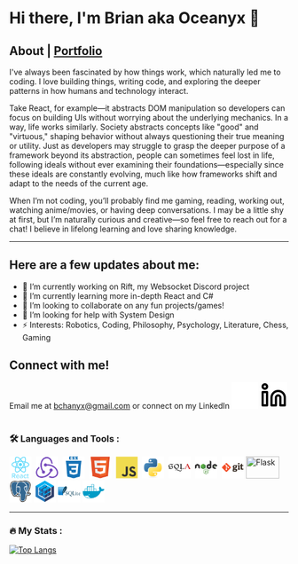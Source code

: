 # Hi there, I'm Brian aka Oceanyx 🌙

## About | [Portfolio](https://oceanyx.github.io)

I've always been fascinated by how things work, which naturally led me to coding. I love building things, writing code, and exploring the deeper patterns in how humans and technology interact.

Take React, for example—it abstracts DOM manipulation so developers can focus on building UIs without worrying about the underlying mechanics. In a way, life works similarly. Society abstracts concepts like "good" and "virtuous," shaping behavior without always questioning their true meaning or utility. Just as developers may struggle to grasp the deeper purpose of a framework beyond its abstraction, people can sometimes feel lost in life, following ideals without ever examining their foundations—especially since these ideals are constantly evolving, much like how frameworks shift and adapt to the needs of the current age.

When I’m not coding, you’ll probably find me gaming, reading, working out, watching anime/movies, or having deep conversations. I may be a little shy at first, but I’m naturally curious and creative—so feel free to reach out for a chat! I believe in lifelong learning and love sharing knowledge.

---
## Here are a few updates about me:
- 🔭 I’m currently working on Rift, my Websocket Discord project
- 🌱 I’m currently learning more in-depth React and C#
- 👯 I’m looking to collaborate on any fun projects/games!
- 🤔 I’m looking for help with System Design
- ⚡ Interests: Robotics, Coding, Philosophy, Psychology, Literature, Chess, Gaming

## Connect with me!
Email me at bchanyx@gmail.com or connect on my LinkedIn [![website](./img/linkedin-light.svg)](https://linkedin.com/in/oceanyx)
[![website](./img/linkedin-dark.svg)](https://linkedin.com/in/oceanyx)
&nbsp;&nbsp;

### :hammer_and_wrench: Languages and Tools :

<div>
  <img src="https://github.com/devicons/devicon/blob/master/icons/react/react-original-wordmark.svg" title="React" alt="React" width="40" height="40"/>&nbsp;
  <img src="https://github.com/devicons/devicon/blob/master/icons/redux/redux-original.svg" title="Redux" alt="Redux " width="40" height="40"/>&nbsp;
  <img src="https://github.com/devicons/devicon/blob/master/icons/css3/css3-plain-wordmark.svg"  title="CSS3" alt="CSS" width="40" height="40"/>&nbsp;
  <img src="https://github.com/devicons/devicon/blob/master/icons/html5/html5-original.svg" title="HTML5" alt="HTML" width="40" height="40"/>&nbsp;
  <img src="https://github.com/devicons/devicon/blob/master/icons/javascript/javascript-original.svg" title="JavaScript" alt="JavaScript" width="40" height="40"/>&nbsp;
  <img src="https://github.com/devicons/devicon/blob/master/icons/python/python-original.svg" title="Python" alt="Python" width="40" height="40"/>&nbsp;
  <img src="https://github.com/devicons/devicon/blob/master/icons/sqlalchemy/sqlalchemy-original.svg" title="SQLAlchemy"  alt="SQLAlchemy" width="40" height="40"/>&nbsp;
  <img src="https://github.com/devicons/devicon/blob/master/icons/nodejs/nodejs-original-wordmark.svg" title="NodeJS" alt="NodeJS" width="40" height="40"/>&nbsp;
  <img src="https://github.com/devicons/devicon/blob/master/icons/git/git-original-wordmark.svg" title="Git" **alt="Git" width="40" height="40"/>
  <img src="https://camo.githubusercontent.com/eb3ec0757a5960cad27d847a41632df5a69d9cb695bf19dc4be1ad7e60334a2a/68747470733a2f2f696d672e736869656c64732e696f2f62616467652f2d466c61736b2d3030303030303f7374796c653d666c61742d737175617265266c6f676f3d666c61736b266c6f676f436f6c6f723d7768697465" title="Flask" **alt="Flask" width="60" height="40"/>
  <img src="https://github.com/devicons/devicon/blob/master/icons/postgresql/postgresql-original.svg" title="PostgreSQL" **alt="postgresql" width="40" height="40"/>
  <img src="https://github.com/devicons/devicon/blob/master/icons/sequelize/sequelize-original.svg" title="Sequelize" **alt="Sequelize" width="40" height="40"/>
  <img src="https://github.com/devicons/devicon/blob/master/icons/sqlite/sqlite-original-wordmark.svg" title="SQLite" **alt="SQLite" width="40" height="40"/>
  <img src="https://github.com/devicons/devicon/blob/master/icons/docker/docker-plain.svg" title="Docker" **alt="Docker" width="40" height="40"/>
</div>

---
### :fire: My Stats :
[![Top Langs](https://github-readme-stats.vercel.app/api/top-langs/?username=Oceanyx&layout=compact&theme=vision-friendly-dark)](https://github.com/anuraghazra/github-readme-stats)
